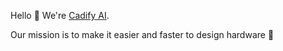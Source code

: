Hello 👋 We're [Cadify AI](cadify.ai).

Our mission is to make it easier and faster to design hardware 🤖
